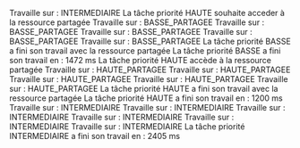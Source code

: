 Travaille sur : INTERMEDIAIRE
La tâche priorité HAUTE souhaite acceder à la ressource partagée
Travaille sur : BASSE_PARTAGEE
Travaille sur : BASSE_PARTAGEE
Travaille sur : BASSE_PARTAGEE
Travaille sur : BASSE_PARTAGEE
Travaille sur : BASSE_PARTAGEE
La tâche priorité BASSE a fini son travail avec la ressource partagée
La tâche priorité BASSE a fini son travail en : 1472 ms
La tâche priorité HAUTE accède à la ressource partagée
Travaille sur : HAUTE_PARTAGEE
Travaille sur : HAUTE_PARTAGEE
Travaille sur : HAUTE_PARTAGEE
Travaille sur : HAUTE_PARTAGEE
Travaille sur : HAUTE_PARTAGEE
La tâche priorité HAUTE a fini son travail avec la ressource partagée
La tâche priorité HAUTE a fini son travail en : 1200 ms
Travaille sur : INTERMEDIAIRE
Travaille sur : INTERMEDIAIRE
Travaille sur : INTERMEDIAIRE
Travaille sur : INTERMEDIAIRE
Travaille sur : INTERMEDIAIRE
Travaille sur : INTERMEDIAIRE
La tâche priorité INTERMEDIAIRE a fini son travail en : 2405 ms
